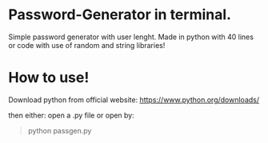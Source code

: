 # Password-Generator in terminal.
Simple password generator with user lenght. Made in python with 40 lines or code with use of random and string libraries!

# How to use!

Download python from official website:
https://www.python.org/downloads/

then either:
open a .py file
or 
open by:
> python passgen.py 
